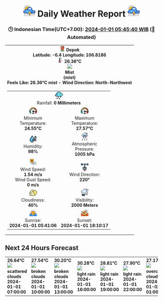 # <h1 align='center'><img height='40' src='images/cloud.png'> Daily Weather Report <img height='40' src='images/cloud.png'></h1>
<h3 align='center'>🕒 Indonesian Time(UTC+7.00): <u>2024-01-01 05:45:40 WIB</u> (🤖Automated)</h3>

<table align='center'>
<tr>
<td align='center'><img src='images/placeholder.png' height='18'> <b>Depok</b><br><b>Latitude: -6.4 Longitude: 106.8186</b><br><img src='images/thermometer.png' height='18'> <b>26.36°C</b><br><img src='https://openweathermap.org/img/w/50n.png' height='50'><br><b>Mist</b><br><b>(mist)</b><br><b>Feels Like: 26.36°C mist - Wind Direction: North-Northwest</b></td>
</tr>
<td>
<table align=center>
<tr>
<td align=center colspan=2><img src=images/rain.png height=25><br>Rainfall: <b>0 Millimeters</b></td>
</tr>
<tr>
<td align='center'><img src='images/fast.png' height='25'><br>Minimum<br>Temperature:<br><b>24.55°C</b></td>
<td align='center'><img src='images/fast.png' height='25'><br>Maximum<br>Temperature:<br><b>27.57°C</b></td>
</tr>
<tr>
<td align='center'><img src='images/humidity.png' height='25'><br>Humidity:<br><b>98%</b></td>
<td align='center'><img src='images/atmospheric.png' height='25'><br>Atmospheric<br>Pressure:<br><b>1005 hPa</b></td>
</tr>
<tr>
<td align='center'><img src='images/air-flow.png' height='25'><br>Wind Speed:<br><b>1.54 m/s</b><br>Wind Gust Speed:<br><b>0 m/s</b></td>
<td align='center'><img src='images/anemometer.png' height='25'><br>Wind Direction:<br><b>220°</b></td>
</tr>
<tr>
<td align='center'><img src='images/cloudy.png' height='25'><br>Cloudiness:<br><b>40%</b></td>
<td align='center'><img src='images/low-visibility.png' height='25'><br>Visibility:<br><b>2000 Meters</b></td>
</tr>
<tr>
<td align='center'><img src='images/sunrise.png' height='25'><br>Sunrise:<br><b>2024-01-01 05:41:06</b></td>
<td align='center'><img src='images/sunsets.png' height='25'><br>Sunset:<br><b>2024-01-01 18:10:17</b></td>
</tr>
</table>
</table>
<h2>Next 24 Hours Forecast</h2>
<table>
<tr>
<td><b>26.64°C</b><br><img src='https://openweathermap.org/img/w/03d.png' height='50'><br><b>scattered clouds</b><br><b>2024-01-01 07:00:00</b></td>
<td><b>27.54°C</b><br><img src='https://openweathermap.org/img/w/04d.png' height='50'><br><b>broken clouds</b><br><b>2024-01-01 10:00:00</b></td>
<td><b>30.20°C</b><br><img src='https://openweathermap.org/img/w/04d.png' height='50'><br><b>broken clouds</b><br><b>2024-01-01 13:00:00</b></td>
<td><b>30.28°C</b><br><img src='https://openweathermap.org/img/w/10d.png' height='50'><br><b>light rain</b><br><b>2024-01-01 16:00:00</b></td>
<td><b>28.81°C</b><br><img src='https://openweathermap.org/img/w/10n.png' height='50'><br><b>light rain</b><br><b>2024-01-01 19:00:00</b></td>
<td><b>27.90°C</b><br><img src='https://openweathermap.org/img/w/10n.png' height='50'><br><b>light rain</b><br><b>2024-01-01 22:00:00</b></td>
<td><b>27.17°C</b><br><img src='https://openweathermap.org/img/w/04n.png' height='50'><br><b>overcast clouds</b><br><b>2024-01-02 01:00:00</b></td>
<td><b>26.36°C</b><br><img src='https://openweathermap.org/img/w/04n.png' height='50'><br><b>broken clouds</b><br><b>2024-01-02 04:00:00</b></td>
</tr>
</table>
